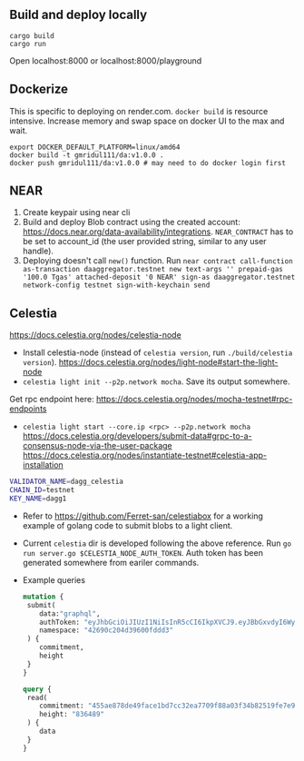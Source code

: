 ## Build and deploy locally
```
cargo build
cargo run
```
Open localhost:8000 or localhost:8000/playground


## Dockerize
This is specific to deploying on render.com. `docker build` is resource intensive. Increase memory and swap space on docker UI to the max and wait.
```
export DOCKER_DEFAULT_PLATFORM=linux/amd64
docker build -t gmridul111/da:v1.0.0 .
docker push gmridul111/da:v1.0.0 # may need to do docker login first
```

## NEAR
1. Create keypair using near cli
2. Build and deploy Blob contract using the created account: https://docs.near.org/data-availability/integrations.
   `NEAR_CONTRACT` has to be set to account_id (the user provided string, similar to any user handle).
3. Deploying doesn't call `new()` function. Run `near contract call-function as-transaction daaggregator.testnet new text-args '' prepaid-gas '100.0 Tgas' attached-deposit '0 NEAR' sign-as daaggregator.testnet network-config testnet sign-with-keychain send`

## Celestia
https://docs.celestia.org/nodes/celestia-node
- Install celestia-node (instead of `celestia version`, run `./build/celestia version`).
https://docs.celestia.org/nodes/light-node#start-the-light-node
- `celestia light init --p2p.network mocha`. Save its output somewhere.

Get rpc endpoint here: https://docs.celestia.org/nodes/mocha-testnet#rpc-endpoints
- `celestia light start --core.ip <rpc> --p2p.network mocha`
https://docs.celestia.org/developers/submit-data#grpc-to-a-consensus-node-via-the-user-package
https://docs.celestia.org/nodes/instantiate-testnet#celestia-app-installation

```sh
VALIDATOR_NAME=dagg_celestia
CHAIN_ID=testnet
KEY_NAME=dagg1
```

- Refer to https://github.com/Ferret-san/celestiabox for a working example of golang code to submit blobs to a light client.

- Current `celestia` dir is developed following the above reference. Run `go run server.go $CELESTIA_NODE_AUTH_TOKEN`. Auth token has been generated somewhere from eariler commands.

- Example queries
  ```graphql
  mutation {
   submit(
      data:"graphql", 
      authToken: "eyJhbGciOiJIUzI1NiIsInR5cCI6IkpXVCJ9.eyJBbGxvdyI6WyJwdWJsaWMiLCJyZWFkIiwid3JpdGUiLCJhZG1pbiJdfQ.45qtt1aKHMJZl5BYG2gIMf-NI6AGa_cZvAF08H7lteg",
      namespace: "42690c204d39600fddd3"
   ) {
      commitment,
      height
   }
  }
  ```
  ```graphql
  query {
   read(
      commitment: "455ae878de49face1bd7cc32ea7709f88a03f34b82519fe7e9ff6eddda50fa99",
      height: "836489"
   ) {
      data
   }
  }
  ```
